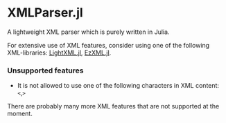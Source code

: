 # XMLParser.jl
A lightweight XML parser which is purely written in Julia.

For extensive use of XML features, consider using one of the following XML-libraries: [LightXML.jl](https://github.com/JuliaIO/LightXML.jl), [EzXML.jl](https://github.com/JuliaIO/EzXML.jl).


### Unsupported features

* It is not allowed to use one of the following characters in XML content: `<`,`>`

There are probably many more XML features that are not supported at the moment.

